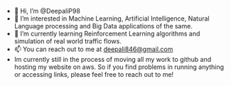 - 👋 Hi, I’m @DeepaliP98
- 👀 I’m interested in Machine Learning, Artificial Intelligence, Natural Language processing and Big Data applications of the same.
- 🌱 I’m currently learning Reinforcement Learning algorithms and simulation of real world traffic flows.
- 📫 You can reach out to me at deepali846@gmail.com
- Im currently still in the process of moving all my work to github and hosting my website on aws. So if you find problems in running anything or accessing links, please feel free to reach out to me!

<!---
DeepaliP98/DeepaliP98 is a ✨ special ✨ repository because its `README.md` (this file) appears on your GitHub profile.
You can click the Preview link to take a look at your changes.
--->
